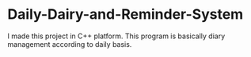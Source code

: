 # Daily-Dairy-and-Reminder-System
I made this project in C++ platform. This program is basically diary management according to daily basis.
